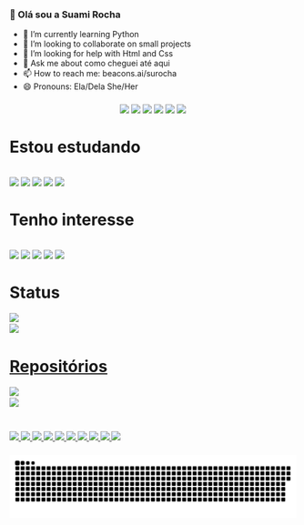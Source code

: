### 👋 Olá sou a Suami Rocha
- 🌱 I’m currently learning Python
- 👯 I’m looking to collaborate on small projects
- 🤔 I’m looking for help with Html and Css
- 💬 Ask me about como cheguei até aqui
- 📫 How to reach me: beacons.ai/surocha
- 😄 Pronouns: Ela/Dela She/Her

###


<div align="center"> 
  <a href="https://instagram.com/su._.rocha" target="_blank"><img src="https://img.shields.io/badge/-Instagram-%23E4405F?style=for-the-badge&logo=instagram&logoColor=white" target="_blank"></a>
 <a href="https://discord.gg/!Amiziinha#5008" target="_blank"><img src="https://img.shields.io/badge/Discord-7289DA?style=for-the-badge&logo=discord&logoColor=white" target="_blank"></a> 
  <a href = "mailto:suamirochati@gmail.com"><img src="https://img.shields.io/badge/-Gmail-%23333?style=for-the-badge&logo=gmail&logoColor=white" target="_blank"></a>
  <a href="https://www.linkedin.com/in/suamievelin" target="_blank"><img src="https://img.shields.io/badge/-LinkedIn-%230077B5?style=for-the-badge&logo=linkedin&logoColor=white" target="_blank"></a> 
  <a href="https://codepen.io/suamirocha" target="_blank"><img src="https://img.shields.io/badge/Codepen-000000?style=for-the-badge&logo=codepen&logoColor=white" target="_blank"></a>
 <a href="https://tiktok.com/suamirocha" target="_blank"><img src="https://img.shields.io/badge/TikTok-000000?style=for-the-badge&logo=tiktok&logoColor=white" target="_blank"></a>
</div>

###


# Estou estudando
<div style="display: inline_block"><br>
  <img src="https://img.shields.io/badge/Python-14354C?style=for-the-badge&logo=python&logoColor=white">
  <img src="https://img.shields.io/badge/HTML5-E34F26?style=for-the-badge&logo=html5&logoColor=white">
  <img src="https://img.shields.io/badge/CSS3-1572B6?style=for-the-badge&logo=css3&logoColor=white">
  <img src="https://img.shields.io/badge/JavaScript-F7DF1E?style=for-the-badge&logo=javascript&logoColor=black">
  <img src="https://img.shields.io/badge/C%2B%2B-00599C?style=for-the-badge&logo=c%2B%2B&logoColor=white">
</div>

###


# Tenho interesse
<div style="display: inline_block"><br>
  <img src="https://img.shields.io/badge/Java-ED8B00?style=for-the-badge&logo=java&logoColor=white">
  <img src="https://img.shields.io/badge/React_Native-20232A?style=for-the-badge&logo=react&logoColor=61DAFB">
  <img src="https://img.shields.io/badge/React-20232A?style=for-the-badge&logo=react&logoColor=61DAFB">
  <img src="https://img.shields.io/badge/Django-092E20?style=for-the-badge&logo=django&logoColor=white">
  <img src="https://img.shields.io/badge/TypeScript-007ACC?style=for-the-badge&logo=typescript&logoColor=white">
</div>

###
# Status
<div align="left">
  <a href="https://github.com/surocha">
  <img height="150em" src="https://github-readme-stats.vercel.app/api?username=suamirocha&show_icons=true&theme=jolly&include_all_commits=true&count_private=true"/>
 <div align="left">
   <a href="https://github.com/suamirocha">
   <img height="150em" src="https://github-readme-stats.vercel.app/api/top-langs?username=suamirocha&langs_count=5&theme=jolly"/>
     </div>


###
   
# Repositórios
<div align="left">  
   <a href="https://github.com/suamirocha">
   <img height="150em" src="https://github-readme-stats.vercel.app/api/pin/?username=suamirocha&repo=Uninter_Atividade_Pratica_1&theme=jolly"/>
    <div align="left">
   <a href="https://github.com/suamirocha">
   <img height="130em" src="https://github-readme-stats.vercel.app/api/pin/?username=suamirocha&repo=Rocketseat_Maratona_Explorer_3&theme=jolly"/>


###


<div style="display: inline_block"><br>
  <img src="https://img.shields.io/badge/Python-14354C?style=for-the-badge&logo=python&logoColor=white">
  <img src="https://img.shields.io/badge/HTML5-E34F26?style=for-the-badge&logo=html5&logoColor=white">
  <img src="https://img.shields.io/badge/CSS3-1572B6?style=for-the-badge&logo=css3&logoColor=white">
  <img src="https://img.shields.io/badge/JavaScript-F7DF1E?style=for-the-badge&logo=javascript&logoColor=black">
  <img src="https://img.shields.io/badge/C%2B%2B-00599C?style=for-the-badge&logo=c%2B%2B&logoColor=white">
  <img src="https://img.shields.io/badge/Java-ED8B00?style=for-the-badge&logo=java&logoColor=white">
  <img src="https://img.shields.io/badge/React_Native-20232A?style=for-the-badge&logo=react&logoColor=61DAFB">
  <img src="https://img.shields.io/badge/React-20232A?style=for-the-badge&logo=react&logoColor=61DAFB">
  <img src="https://img.shields.io/badge/Django-092E20?style=for-the-badge&logo=django&logoColor=white">
  <img src="https://img.shields.io/badge/TypeScript-007ACC?style=for-the-badge&logo=typescript&logoColor=white">
</div>
  
###
 
 ![Snake animation](https://github.com/suamirocha/suamirocha/blob/output/github-contribution-grid-snake.svg)
 
</div>
